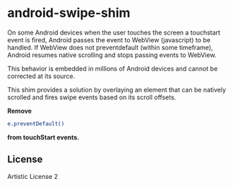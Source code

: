 android-swipe-shim
==================

On some Android devices when the user touches the screen a touchstart event is fired, Android passes the event to WebView (javascript) to be handled. If WebView does not preventdefault (within some timeframe), Android resumes native scrolling and stops passing events to WebView.  

This behavior is embedded in millions of Android devices and cannot be corrected at its source.

This shim provides a solution by overlaying an element that can be natively scrolled and fires swipe events based on its scroll offsets. 

**Remove**
```sh
e.preventDefault()
```
**from touchStart events.**


License
----

Artistic License 2
